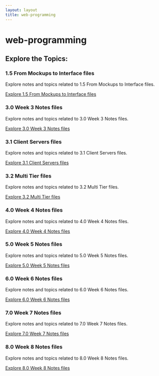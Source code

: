 ```yaml
---
layout: layout
title: web-programming
---
```


# web-programming

## Explore the Topics:
<div class="card-grid">

<div class="card">
  <h3>1.5 From Mockups to Interface files</h3>
  <p>Explore notes and topics related to 1.5 From Mockups to Interface files.</p>
  <a href="./1.5 From Mockups to Interface files/index.html">Explore 1.5 From Mockups to Interface files</a>
</div>

<div class="card">
  <h3>3.0 Week 3 Notes files</h3>
  <p>Explore notes and topics related to 3.0 Week 3 Notes files.</p>
  <a href="./3.0 Week 3 Notes files/index.html">Explore 3.0 Week 3 Notes files</a>
</div>

<div class="card">
  <h3>3.1 Client Servers files</h3>
  <p>Explore notes and topics related to 3.1 Client Servers files.</p>
  <a href="./3.1 Client-Servers files/index.html">Explore 3.1 Client Servers files</a>
</div>

<div class="card">
  <h3>3.2 Multi Tier files</h3>
  <p>Explore notes and topics related to 3.2 Multi Tier files.</p>
  <a href="./3.2 Multi-Tier files/index.html">Explore 3.2 Multi Tier files</a>
</div>

<div class="card">
  <h3>4.0 Week 4 Notes files</h3>
  <p>Explore notes and topics related to 4.0 Week 4 Notes files.</p>
  <a href="./4.0 Week 4 Notes files/index.html">Explore 4.0 Week 4 Notes files</a>
</div>

<div class="card">
  <h3>5.0 Week 5 Notes files</h3>
  <p>Explore notes and topics related to 5.0 Week 5 Notes files.</p>
  <a href="./5.0 Week 5 Notes files/index.html">Explore 5.0 Week 5 Notes files</a>
</div>

<div class="card">
  <h3>6.0 Week 6 Notes files</h3>
  <p>Explore notes and topics related to 6.0 Week 6 Notes files.</p>
  <a href="./6.0 Week 6 Notes files/index.html">Explore 6.0 Week 6 Notes files</a>
</div>

<div class="card">
  <h3>7.0 Week 7 Notes files</h3>
  <p>Explore notes and topics related to 7.0 Week 7 Notes files.</p>
  <a href="./7.0 Week 7 Notes files/index.html">Explore 7.0 Week 7 Notes files</a>
</div>

<div class="card">
  <h3>8.0 Week 8 Notes files</h3>
  <p>Explore notes and topics related to 8.0 Week 8 Notes files.</p>
  <a href="./8.0 Week 8 Notes files/index.html">Explore 8.0 Week 8 Notes files</a>
</div>
</div>

